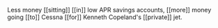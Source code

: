 Less money [[sitting]] [[in]] low APR savings accounts, [[more]] money going [[to]] Cessna [[for]] Kenneth Copeland's [[private]] jet.
